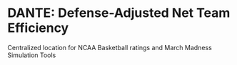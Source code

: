 # DANTE: Defense-Adjusted Net Team Efficiency
Centralized location for NCAA Basketball ratings and March Madness Simulation Tools
